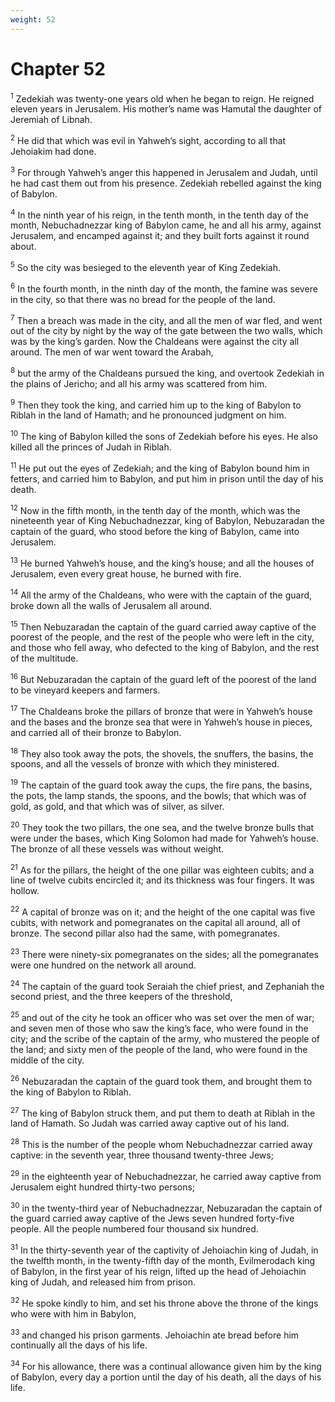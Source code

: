 ```yaml
---
weight: 52
---
```


# Chapter 52

<sup>1</sup> Zedekiah was twenty-one years old when he began to reign. He reigned eleven years in Jerusalem. His mother’s name was Hamutal the daughter of Jeremiah of Libnah. 

<sup>2</sup> He did that which was evil in Yahweh’s sight, according to all that Jehoiakim had done. 

<sup>3</sup> For through Yahweh’s anger this happened in Jerusalem and Judah, until he had cast them out from his presence. Zedekiah rebelled against the king of Babylon. 

<sup>4</sup> In the ninth year of his reign, in the tenth month, in the tenth day of the month, Nebuchadnezzar king of Babylon came, he and all his army, against Jerusalem, and encamped against it; and they built forts against it round about. 

<sup>5</sup> So the city was besieged to the eleventh year of King Zedekiah. 

<sup>6</sup> In the fourth month, in the ninth day of the month, the famine was severe in the city, so that there was no bread for the people of the land. 

<sup>7</sup> Then a breach was made in the city, and all the men of war fled, and went out of the city by night by the way of the gate between the two walls, which was by the king’s garden. Now the Chaldeans were against the city all around. The men of war went toward the Arabah, 

<sup>8</sup> but the army of the Chaldeans pursued the king, and overtook Zedekiah in the plains of Jericho; and all his army was scattered from him. 

<sup>9</sup> Then they took the king, and carried him up to the king of Babylon to Riblah in the land of Hamath; and he pronounced judgment on him. 

<sup>10</sup> The king of Babylon killed the sons of Zedekiah before his eyes. He also killed all the princes of Judah in Riblah. 

<sup>11</sup> He put out the eyes of Zedekiah; and the king of Babylon bound him in fetters, and carried him to Babylon, and put him in prison until the day of his death. 

<sup>12</sup> Now in the fifth month, in the tenth day of the month, which was the nineteenth year of King Nebuchadnezzar, king of Babylon, Nebuzaradan the captain of the guard, who stood before the king of Babylon, came into Jerusalem. 

<sup>13</sup> He burned Yahweh’s house, and the king’s house; and all the houses of Jerusalem, even every great house, he burned with fire. 

<sup>14</sup> All the army of the Chaldeans, who were with the captain of the guard, broke down all the walls of Jerusalem all around. 

<sup>15</sup> Then Nebuzaradan the captain of the guard carried away captive of the poorest of the people, and the rest of the people who were left in the city, and those who fell away, who defected to the king of Babylon, and the rest of the multitude. 

<sup>16</sup> But Nebuzaradan the captain of the guard left of the poorest of the land to be vineyard keepers and farmers. 

<sup>17</sup> The Chaldeans broke the pillars of bronze that were in Yahweh’s house and the bases and the bronze sea that were in Yahweh’s house in pieces, and carried all of their bronze to Babylon. 

<sup>18</sup> They also took away the pots, the shovels, the snuffers, the basins, the spoons, and all the vessels of bronze with which they ministered. 

<sup>19</sup> The captain of the guard took away the cups, the fire pans, the basins, the pots, the lamp stands, the spoons, and the bowls; that which was of gold, as gold, and that which was of silver, as silver. 

<sup>20</sup> They took the two pillars, the one sea, and the twelve bronze bulls that were under the bases, which King Solomon had made for Yahweh’s house. The bronze of all these vessels was without weight. 

<sup>21</sup> As for the pillars, the height of the one pillar was eighteen cubits; and a line of twelve cubits encircled it; and its thickness was four fingers. It was hollow. 

<sup>22</sup> A capital of bronze was on it; and the height of the one capital was five cubits, with network and pomegranates on the capital all around, all of bronze. The second pillar also had the same, with pomegranates. 

<sup>23</sup> There were ninety-six pomegranates on the sides; all the pomegranates were one hundred on the network all around. 

<sup>24</sup> The captain of the guard took Seraiah the chief priest, and Zephaniah the second priest, and the three keepers of the threshold, 

<sup>25</sup> and out of the city he took an officer who was set over the men of war; and seven men of those who saw the king’s face, who were found in the city; and the scribe of the captain of the army, who mustered the people of the land; and sixty men of the people of the land, who were found in the middle of the city. 

<sup>26</sup> Nebuzaradan the captain of the guard took them, and brought them to the king of Babylon to Riblah. 

<sup>27</sup> The king of Babylon struck them, and put them to death at Riblah in the land of Hamath. So Judah was carried away captive out of his land. 

<sup>28</sup> This is the number of the people whom Nebuchadnezzar carried away captive: in the seventh year, three thousand twenty-three Jews; 

<sup>29</sup> in the eighteenth year of Nebuchadnezzar, he carried away captive from Jerusalem eight hundred thirty-two persons; 

<sup>30</sup> in the twenty-third year of Nebuchadnezzar, Nebuzaradan the captain of the guard carried away captive of the Jews seven hundred forty-five people. All the people numbered four thousand six hundred. 

<sup>31</sup> In the thirty-seventh year of the captivity of Jehoiachin king of Judah, in the twelfth month, in the twenty-fifth day of the month, Evilmerodach king of Babylon, in the first year of his reign, lifted up the head of Jehoiachin king of Judah, and released him from prison. 

<sup>32</sup> He spoke kindly to him, and set his throne above the throne of the kings who were with him in Babylon, 

<sup>33</sup> and changed his prison garments. Jehoiachin ate bread before him continually all the days of his life. 

<sup>34</sup> For his allowance, there was a continual allowance given him by the king of Babylon, every day a portion until the day of his death, all the days of his life. 

